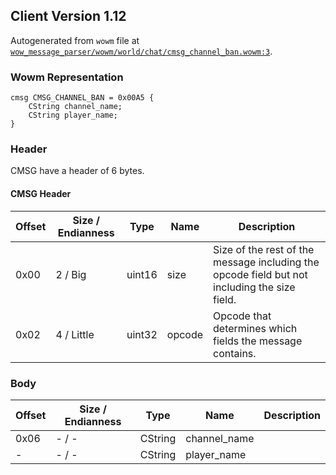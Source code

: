 ## Client Version 1.12

Autogenerated from `wowm` file at [`wow_message_parser/wowm/world/chat/cmsg_channel_ban.wowm:3`](https://github.com/gtker/wow_messages/tree/main/wow_message_parser/wowm/world/chat/cmsg_channel_ban.wowm#L3).

### Wowm Representation
```rust,ignore
cmsg CMSG_CHANNEL_BAN = 0x00A5 {
    CString channel_name;
    CString player_name;
}
```
### Header
CMSG have a header of 6 bytes.

#### CMSG Header
| Offset | Size / Endianness | Type   | Name   | Description |
| ------ | ----------------- | ------ | ------ | ----------- |
| 0x00   | 2 / Big           | uint16 | size   | Size of the rest of the message including the opcode field but not including the size field.|
| 0x02   | 4 / Little        | uint32 | opcode | Opcode that determines which fields the message contains.|
### Body
| Offset | Size / Endianness | Type | Name | Description |
| ------ | ----------------- | ---- | ---- | ----------- |
| 0x06 | - / - | CString | channel_name |  |
| - | - / - | CString | player_name |  |
